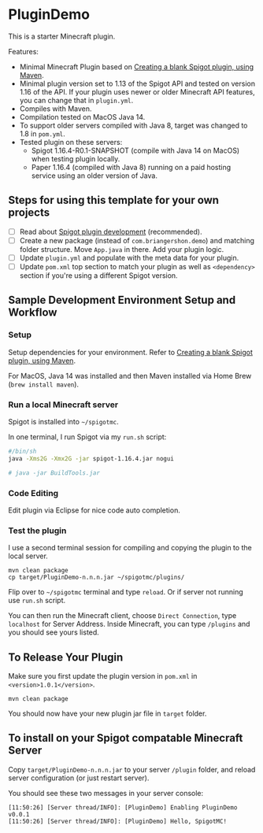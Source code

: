 # PluginDemo

This is a starter Minecraft plugin.

Features:

* Minimal Minecraft Plugin based on [Creating a blank Spigot plugin, using Maven](https://www.spigotmc.org/wiki/creating-a-plugin-with-maven-using-intellij-idea/).
* Minimal plugin version set to 1.13 of the Spigot API and tested on version 1.16 of the API. If your plugin uses newer or older Minecraft API features, you can change that in `plugin.yml`.
* Compiles with Maven.
* Compilation tested on MacOS Java 14.
* To support older servers compiled with Java 8, target was changed to 1.8 in `pom.yml`.
* Tested plugin on these servers:
    * Spigot 1.16.4-R0.1-SNAPSHOT (compile with Java 14 on MacOS) when testing plugin locally.
    * Paper 1.16.4 (compiled with Java 8) running on a paid hosting service using an older version of Java.

## Steps for using this template for your own projects

- [ ] Read about [Spigot plugin development](https://www.spigotmc.org/wiki/spigot-plugin-development/) (recommended).
- [ ] Create a new package (instead of `com.briangershon.demo`) and matching folder structure. Move `App.java` in there. Add your plugin logic.
- [ ] Update `plugin.yml` and populate with the meta data for your plugin.
- [ ] Update `pom.xml` top section to match your plugin as well as `<dependency>` section if you're using a different Spigot version.

## Sample Development Environment Setup and Workflow

### Setup

Setup dependencies for your environment. Refer to [Creating a blank Spigot plugin, using Maven](https://www.spigotmc.org/wiki/creating-a-plugin-with-maven-using-intellij-idea/).

For MacOS, Java 14 was installed and then Maven installed via Home Brew (`brew install maven`).

### Run a local Minecraft server

Spigot is installed into `~/spigotmc`.

In one terminal, I run Spigot via my `run.sh` script:

```bash
#/bin/sh
java -Xms2G -Xmx2G -jar spigot-1.16.4.jar nogui

# java -jar BuildTools.jar
```

### Code Editing 

Edit plugin via Eclipse for nice code auto completion.

### Test the plugin

I use a second terminal session for compiling and copying the plugin to the local server.

    mvn clean package
    cp target/PluginDemo-n.n.n.jar ~/spigotmc/plugins/

Flip over to `~/spigotmc` terminal and type `reload`. Or if server not running use `run.sh` script.

You can then run the Minecraft client, choose `Direct Connection`, type `localhost` for Server Address. Inside Minecraft, you can type `/plugins` and you should see yours listed.

## To Release Your Plugin

Make sure you first update the plugin version in `pom.xml` in `<version>1.0.1</version>`.

    mvn clean package

You should now have your new plugin jar file in `target` folder.

## To install on your Spigot compatable Minecraft Server

Copy `target/PluginDemo-n.n.n.jar` to your server `/plugin` folder, and reload server configuration (or just restart server).

You should see these two messages in your server console:

```
[11:50:26] [Server thread/INFO]: [PluginDemo] Enabling PluginDemo v0.0.1
[11:50:26] [Server thread/INFO]: [PluginDemo] Hello, SpigotMC!
```
